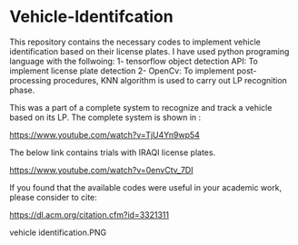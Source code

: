 # Vehicle-Identifcation

This repository contains the necessary codes to implement vehicle identification based on their license plates. I have used python programing language
with the follwoing:
1- tensorflow object detection API: To implement license plate detection
2- OpenCv: To implement post-processing procedures, KNN algorithm is used to carry out LP recognition phase.


This was a part of a complete system to recognize and track a vehicle based on its LP. The complete system is shown in :

https://www.youtube.com/watch?v=TjU4Yn9wp54

The below link contains trials with IRAQI license plates.

https://www.youtube.com/watch?v=0envCtv_7DI

If you found that the available codes were useful in your academic work, please consider to cite:

https://dl.acm.org/citation.cfm?id=3321311

vehicle identification.PNG
